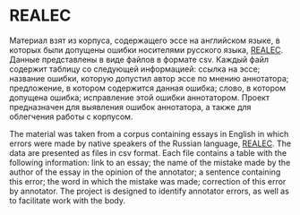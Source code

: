# REALEC

Материал взят из корпуса, содержащего эссе на английском языке, в которых были допущены ошибки носителями русского языка, [REALEC](http://realec.org).
Данные представлены в виде файлов в формате csv. Каждый файл содержит таблицу со следующей информацией: ссылка на эссе; название ошибки, которую допустил автор эссе по мнению аннотатора; предложение, в котором содержится данная ошибка; слово, в котором допущена ошибка; исправление этой ошибки аннотатором. 
Проект предназначен для выявления ошибок аннотатора, а также для облегчения работы с корпусом.


The material was taken from a corpus containing essays in English in which errors were made by native speakers of the Russian language, [REALEC](http://realec.org).
The data are presented as files in csv format. Each file contains a table with the following information: link to an essay; the name of the mistake made by the author of the essay in the opinion of the annotator; a sentence containing this error; the word in which the mistake was made; correction of this error by annotator.
The project is designed to identify annotator errors, as well as to facilitate work with the body.
